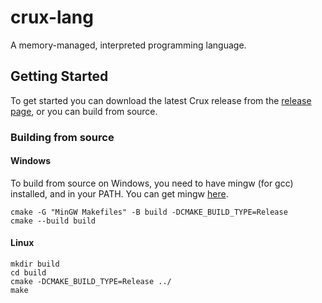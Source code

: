 # crux-lang

A memory-managed, interpreted programming language.

## Getting Started

To get started you can download the latest Crux release from the [release page](https://github.com/TheophilusNenhanga/crux-lang/releases), or you can build from source. 

### Building from source

#### Windows

To build from source on Windows, you need to have mingw (for gcc) installed, and in your PATH.
You can get mingw [here](https://www.mingw-w64.org/).

```shell
cmake -G "MinGW Makefiles" -B build -DCMAKE_BUILD_TYPE=Release
cmake --build build
```

#### Linux

```shell
mkdir build
cd build
cmake -DCMAKE_BUILD_TYPE=Release ../
make
```
